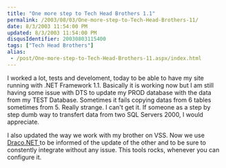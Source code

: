 ```yaml
---
title: "One more step to Tech Head Brothers 1.1"
permalink: /2003/08/03/One-more-step-to-Tech-Head-Brothers-11/
date: 8/3/2003 11:54:00 PM
updated: 8/3/2003 11:54:00 PM
disqusIdentifier: 20030803115400
tags: ["Tech Head Brothers"]
alias:
 - /post/One-more-step-to-Tech-Head-Brothers-11.aspx/index.html
---
```

I worked a lot, tests and develoment, today to be able to have my site running with .NET Framework 1.1. Basically it is working now but I am still having some issue with DTS to update my PROD database with the data from my TEST Database. Sometimes it fails copying datas from 6 tables sometimes from 5. Really strange. I can't get it. If someone as a step by step dumb way to transfert data from two SQL Servers 2000, I would appreciate.  

I also updated the way we work with my brother on VSS. Now we use [Draco.NET ](http://draconet.sourceforge.net/)to be informed of the update of the other and to be sure to constently integrate without any issue. This tools rocks, whenever you can configure it.
